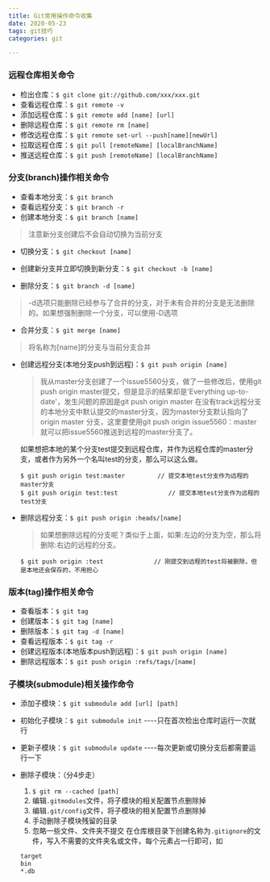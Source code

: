 ```yaml
---
title: Git常用操作命令收集
date: 2020-05-23
tags: git技巧
categories: git

---
```


### 远程仓库相关命令
- 检出仓库：`$ git clone git://github.com/xxx/xxx.git`
- 查看远程仓库：`$ git remote -v`
- 添加远程仓库：`$ git remote add [name] [url]`
- 删除远程仓库：`$ git remote rm [name]`
- 修改远程仓库：`$ git remote set-url --push[name][newUrl]`
- 拉取远程仓库：`$ git pull [remoteName] [localBranchName]`
- 推送远程仓库：`$ git push [remoteName] [localBranchName]`

<!--more-->

### 分支(branch)操作相关命令
- 查看本地分支：`$ git branch`
- 查看远程分支：`$ git branch -r`
- 创建本地分支：`$ git branch [name]` 
    
> 注意新分支创建后不会自动切换为当前分支
    
- 切换分支：`$ git checkout [name]`

- 创建新分支并立即切换到新分支：`$ git checkout -b [name]`
- 删除分支：`$ git branch -d [name]` 
    
> -d选项只能删除已经参与了合并的分支，对于未有合并的分支是无法删除的。如果想强制删除一个分支，可以使用-D选项
    
- 合并分支：`$ git merge [name]` 
    
> 将名称为[name]的分支与当前分支合并
    
- 创建远程分支(本地分支push到远程)：`$ git push origin [name]`

    > 我从master分支创建了一个issue5560分支，做了一些修改后，使用git push origin master提交，但是显示的结果却是'Everything up-to-date'，发生问题的原因是git push origin master 在没有track远程分支的本地分支中默认提交的master分支，因为master分支默认指向了origin master 分支，这里要使用git push origin issue5560：master 就可以把issue5560推送到远程的master分支了。

    如果想把本地的某个分支test提交到远程仓库，并作为远程仓库的master分支，或者作为另外一个名叫test的分支，那么可以这么做。

    ```
    $ git push origin test:master         // 提交本地test分支作为远程的master分支 
    $ git push origin test:test              // 提交本地test分支作为远程的test分支
    ```
- 删除远程分支：`$ git push origin :heads/[name]`
    > 如果想删除远程的分支呢？类似于上面，如果:左边的分支为空，那么将删除:右边的远程的分支。
    
    ```
    $ git push origin :test              // 刚提交到远程的test将被删除，但是本地还会保存的，不用担心
    ```

### 版本(tag)操作相关命令
- 查看版本：`$ git tag`
- 创建版本：`$ git tag [name]`
- 删除版本：`$ git tag -d [name]`
- 查看远程版本：`$ git tag -r`
- 创建远程版本(本地版本push到远程)：`$ git push origin [name]`
- 删除远程版本：`$ git push origin :refs/tags/[name]`

### 子模块(submodule)相关操作命令
- 添加子模块：```$ git submodule add [url] [path]```

- 初始化子模块：`$ git submodule init` ----只在首次检出仓库时运行一次就行

- 更新子模块：`$ git submodule update` ----每次更新或切换分支后都需要运行一下

- 删除子模块：（分4步走）
    1. ```$ git rm --cached [path]```
    2. 编辑`.gitmodules`文件，将子模块的相关配置节点删除掉
    3. 编辑`.git/config`文件，将子模块的相关配置节点删除掉
    4. 手动删除子模块残留的目录
    5. 忽略一些文件、文件夹不提交
在仓库根目录下创建名称为`.gitignore`的文件，写入不需要的文件夹名或文件，每个元素占一行即可，如
    ```xml
    target
    bin
    *.db
    ```